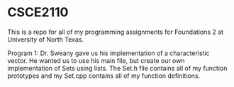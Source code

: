 # CSCE2110

This is a repo for all of my programming assignments for Foundations 2 at University of North Texas.

Program 1: Dr. Sweany gave us his implementation of a characteristic vector. He wanted us to use his main file, but create our own implementation of Sets using lists. The Set.h file contains all of my function prototypes and my Set.cpp contains all of my function definitions.
